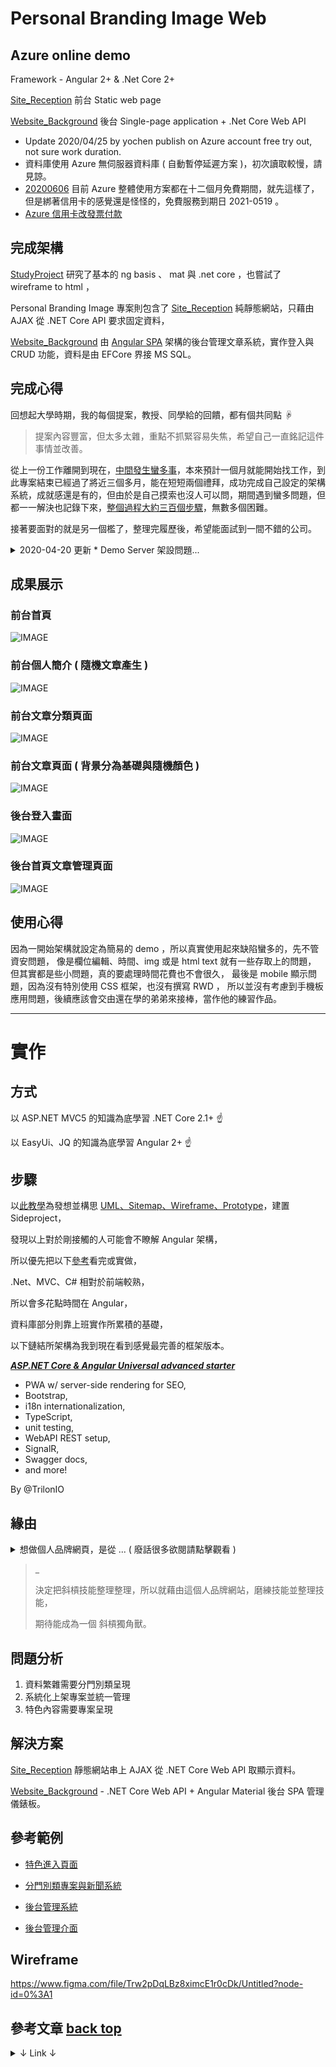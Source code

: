 <p id='top'></p>

# Personal Branding Image Web

## Azure online demo

Framework - Angular 2+ & .Net Core 2+

[Site_Reception](https://pbi20200421.z7.web.core.windows.net/) 前台 Static web page

[Website_Background](https://websitebackground20200423181629.azurewebsites.net/SignIn) 後台 Single-page application + .Net Core Web API

* Update 2020/04/25 by yochen publish on Azure account free try out, not sure work duration.
* 資料庫使用 Azure 無伺服器資料庫 ( 自動暫停延遲方案 )，初次讀取較慢，請見諒。
* [20200606](https://github.com/johch3n611u/Side-Project-Personal-Branding-Image-Web/blob/master/202006/20200606.md) 目前 Azure 整體使用方案都在十二個月免費期間，就先這樣了，但是綁著信用卡的感覺還是怪怪的，免費服務到期日 2021-0519 。
* [Azure 信用卡改發票付款](http://blog.sanc.idv.tw/2014/01/windows-azure.html)

## 完成架構

[StudyProject](https://github.com/johch3n611u/Side-Project-Personal-Branding-Image-Web/tree/master/StudyProject/Angular%20Material) 研究了基本的 ng basis 、 mat 與 .net core ，也嘗試了 wireframe to html ，

Personal Branding Image 專案則包含了 [Site_Reception](https://github.com/johch3n611u/Side-Project-Personal-Branding-Image-Web/tree/master/Personal-Branding-Image/Site_Reception) 純靜態網站，只藉由 AJAX 從 .NET Core API 要求固定資料，

[Website_Background](https://github.com/johch3n611u/Side-Project-Personal-Branding-Image-Web/tree/master/Personal-Branding-Image/Website_Background) 由 [Angular SPA](https://github.com/johch3n611u/Side-Project-Personal-Branding-Image-Web/tree/master/Personal-Branding-Image/Website_Background/ClientApp) 架構的後台管理文章系統，實作登入與 CRUD 功能，資料是由 EFCore 界接 MS SQL。

## 完成心得

回想起大學時期，我的每個提案，教授、同學給的回饋，都有個共同點 ☟
> 提案內容豐富，但太多太雜，重點不抓緊容易失焦，希望自己一直銘記這件事情並改善。

從上一份工作離開到現在，[中間發生蠻多事](https://github.com/johch3n611u/Side-Project-Personal-Branding-Image-Web/blob/master/202001/20200321.md)，本來預計一個月就能開始找工作，到此專案結束已經過了將近三個多月，能在短短兩個禮拜，成功完成自己設定的架構系統，成就感還是有的，但由於是自己摸索也沒人可以問，期間遇到蠻多問題，但都一一解決也記錄下來，[整個過程大約三百個步驟](https://github.com/johch3n611u/Side-Project-Personal-Branding-Image-Web/tree/master/StudyProject/Angular%20Material)，無數多個困難。

接著要面對的就是另一個檻了，整理完履歷後，希望能面試到一間不錯的公司。

<details>
  <summary> 2020-04-20 更新 * Demo Server 架設問題... </summary>
<br/>

>在專案完成編輯景觀建築作品文章時，發現一些問題，主要是面試 demo 實際上的問題，
>
>本來考慮到 demo db server 問題，所以綁定 db server 改為綁定 db.mdf ，
>
>但這樣我只想到以下 demo 方式，且各自有困難點必須突破...
>
>首先在本機或筆電，用開發模式 debug 狀態，專案起在臨時 iis 上 demo ，
>
>或真實放在 local iis server 上 demo ，
>
>但筆電部分因為家人需要等於是沒筆電狀態，所以不暫考慮...
>
>且家機為共用機、娛樂機似乎也不太適合，當作臨時 local server，
>
><br/>
>
>後來想到可能可以嘗試將 web 與 db 都架在 Azure 上，
>
>這樣在編輯景觀建築作品時就能直接順道處理了，
>
>雖然以後是有想要連 docker 也順道學習，
>
>但是 Azure 暫時免費制的內容，還需要再花時間研究與設定...
>
>人生好難...

詳細內容轉紀錄於 <https://github.com/johch3n611u/Side-Project-Personal-Branding-Image-Web/tree/master/Personal-Branding-Image/Website_Background>

</details>

## 成果展示

### 前台首頁

![IMAGE](https://github.com/johch3n611u/Side-Project-Personal-Branding-Image-Web/blob/master/Personal-Branding-Image/Site_Reception/img/1.gif)

### 前台個人簡介 ( 隨機文章產生 )

![IMAGE](https://github.com/johch3n611u/Side-Project-Personal-Branding-Image-Web/blob/master/Personal-Branding-Image/Site_Reception/img/2.gif)

### 前台文章分類頁面

![IMAGE](https://github.com/johch3n611u/Side-Project-Personal-Branding-Image-Web/blob/master/Personal-Branding-Image/Site_Reception/img/3.gif)

### 前台文章頁面 ( 背景分為基礎與隨機顏色 )

![IMAGE](https://github.com/johch3n611u/Side-Project-Personal-Branding-Image-Web/blob/master/Personal-Branding-Image/Site_Reception/img/4.gif)

### 後台登入畫面

![IMAGE](https://github.com/johch3n611u/Side-Project-Personal-Branding-Image-Web/blob/master/Personal-Branding-Image/Site_Reception/img/5.gif)

### 後台首頁文章管理頁面

![IMAGE](https://github.com/johch3n611u/Side-Project-Personal-Branding-Image-Web/blob/master/Personal-Branding-Image/Site_Reception/img/6.gif)

## 使用心得

因為一開始架構就設定為簡易的 demo ，所以真實使用起來缺陷蠻多的，先不管資安問題，
像是欄位編輯、時間、img 或是 html text 就有一些存取上的問題，
但其實都是些小問題，真的要處理時間花費也不會很久，
最後是 mobile 顯示問題，因為沒有特別使用 CSS 框架，也沒有撰寫 RWD ，
所以並沒有考慮到手機板應用問題，後續應該會交由還在學的弟弟來接棒，當作他的練習作品。

---------------------------------

# 實作

## 方式

以 ASP.NET MVC5 的知識為底學習 .NET Core 2.1+ ☝

以 EasyUi、JQ 的知識為底學習 Angular 2+ ☝

## 步驟

以[此教學](https://ithelp.ithome.com.tw/m/users/20105684/ironman/2008)為發想並構思 [UML、Sitemap、Wireframe、Prototype](https://github.com/johch3n611u/Side-Project-Personal-Branding-Image-Web/tree/master/Personal-Branding-Image/Site_Reception)，建置 Sideproject，

發現以上對於剛接觸的人可能會不瞭解 Angular 架構，

所以優先把以下[參考](#reference)看完或實做，

.Net、MVC、C# 相對於前端較熟，

所以會多花點時間在 Angular，

資料庫部分則靠上班實作所累積的基礎，

以下鏈結所架構為我到現在看到感覺最完善的框架版本。

***[ASP.NET Core & Angular Universal advanced starter](https://github.com/TrilonIO/aspnetcore-angular-universal)***

- PWA w/ server-side rendering for SEO,
- Bootstrap,
- i18n internationalization,
- TypeScript,
- unit testing,
- WebAPI REST setup,
- SignalR,
- Swagger docs,
- and more!

By @TrilonIO

## 緣由

<details><summary>想做個人品牌網頁，是從 ... ( 廢話很多欲閱請點擊觀看 )</summary>

_

景觀建築系轉職網路工程師前，

最初就讀義守資訊管理系，確實要往網頁工程師職業前進，

但沒有深入了解，網頁美工與網頁工程師，是分開來不一樣的專業。

義守大學的學習環境較糟糕，加上接收到網頁設計沒錢途的訊息，

轉學輔仁大學設計相關科系，契機除了離家近外，

還有想像全能住宅改造王節目，那樣面對問題、解決問題的成就感，

大學四年，不管是 分析 / 設計 / 規劃 / 2D繪圖 / 3D建模 / 演講 等技能，

都被扎實訓練，設計方面不是最好但也拿過第二名，也有縣市級競圖金銀雙冠獎，

施工方面不滿足紙上作業，實際考取了乙級造園施工執照，成就感上是非常足夠的，

為了表達自己的設計，曾修習輔大資訊管理系，網站設計課程來呈現作品在網路上，

本想著畢業後往規劃師、監工的專業前進，投遞了國際級大公司，AECOM 國際工程顧問公司，

成功錄取大陸重慶景觀工程師的職位，結果談到實際的薪資與食宿問題才發現，

其實大陸人才過於飽和，從台灣過去的初階職位，薪水不包食宿與返台機票，只有兩萬四台幣，

且無返台假，那兒的房租與台北縣市差距不大，算下來要貼錢去上班也有可能，

而同系同學，家境較好的都繼續攻讀碩士，甚至讀國外的設計系，

不然就往繪圖人員發展，或建築事務所打雜，

大環境下，毅然而然決定要轉職。

利用大學四年來學到的分析規劃自己的職涯，

找到了 [104 薪資情報相關的資訊](https://www.104.com.tw/jb/wage/view?wf=alertbar)，

思考了可信度與未來性，閱讀許多資料，像是非本科系要如何轉職? 職訓局或資策會利弊?

資策會的內容較深，如果初學者容易半途而廢，線上課程又過於片段，

剛好閱讀資訊，職訓局高雄分署有商務系統設計與開發職前班，能夠幫忙培養技能到能夠就業，

抱著一定成功心態，南下高雄半年，踏入了網路工程師職涯，

最初看到現代網路分工非常細膩，

從較偏美工的網頁設計師 UI/UX，視覺到前端不只切版，

包含互動與資料處理，到後端的商業邏輯與資料庫、各API界接，

到 MIS / DevOps / SRE ，

覺得從 視覺 / 多媒體 / 模型 / 分析 / 規劃 / 行銷 技能，

又習得 ASP.NET MVC C# 等前後端綜合技能 ... 詳見 -> [行動商務系統設計與開發課程 iCAP認證課程](https://github.com/johch3n611u/Course-of-Mobile-Commerce-System-Design-and-Development)

是需要理清思路整理所學，也看上 .Net Core 開源與 Angular 適合團隊合作的框架，

_

</details>

>_
>
>決定把斜槓技能整理整理，所以就藉由這個人品牌網站，磨練技能並整理技能，
>
>期待能成為一個 斜槓獨角獸。

## 問題分析

1. 資料繁雜需要分門別類呈現
2. 系統化上架專案並統一管理
3. 特色內容需要專案呈現

## 解決方案

[Site_Reception](https://github.com/johch3n611u/Side-Project-Personal-Branding-Image-Web/tree/master/Personal-Branding-Image/Site_Reception) 靜態網站串上 AJAX 從 .NET Core Web API 取顯示資料。

[Website_Background](https://github.com/johch3n611u/Side-Project-Personal-Branding-Image-Web/tree/master/Personal-Branding-Image/Website_Background) - .NET Core Web API + Angular Material 後台 SPA 管理儀錶板。

## 參考範例

- [特色進入頁面](http://www.adhamdannaway.com/)

- [分門別類專案與新聞系統](https://big.dk/#projects)

- [後台管理系統](https://ithelp.ithome.com.tw/articles/10193290?sc=iThelpR)

- [後台管理介面](https://www.blogger.com/u/1/blogger.g?blogID=7103485025860384377#create)

## Wireframe

<https://www.figma.com/file/Trw2pDqLBz8ximcE1r0cDk/Untitled?node-id=0%3A1>

## 參考文章 <a id = 'reference' href='#top'> back top </a>

<details><summary> ↓ Link ↓ </summary>

### Angular

<https://www.slideshare.net/WillHuangTW/happy-leaning-angular-2-web-framework-modern-web-2016>

<https://ithelp.ithome.com.tw/m/users/20107113/ironman/1240>

<https://ithelp.ithome.com.tw/m/users/20111882/ironman/2922>

<https://ithelp.ithome.com.tw/m/users/20090728/ironman/1600>

<https://ithelp.ithome.com.tw/m/users/20103745/ironman/1160>

<https://github.com/jiayisheji/blog/issues/16>

<https://angular.tw/>

<https://ithelp.ithome.com.tw/users/20103808/ironman/1389>

<https://wellwind.idv.tw/blog/categories/Angular%E9%80%9F%E6%88%90%E7%8F%AD/>

<https://ithelp.ithome.com.tw/users/20119722/ironman/2145>

<https://ithelp.ithome.com.tw/users/20119722/ironman/2145?page=3>

<https://dotblogs.com.tw/topcat/2017/07/12/115753#AppModule>

### .Net Core

<https://ithelp.ithome.com.tw/users/20083151/ironman/856>

<https://docs.microsoft.com/zh-tw/aspnet/?view=aspnetcore-3.0#pivot=core>

<https://ithelp.ithome.com.tw/m/users/20107461/ironman/1372>

<https://blog.johnwu.cc/tags/asp-net-core-3/>

<https://ithelp.ithome.com.tw/users/20111879/ironman/1749?page=1>

<https://ithelp.ithome.com.tw/users/20107875/ironman/2001?page=3>

<https://ithelp.ithome.com.tw/users/20103676/ironman/2914>

<https://ithelp.ithome.com.tw/users/20111879/ironman/1749?page=1>

### Angular Material

<https://ithelp.ithome.com.tw/users/20020617/ironman/1263>

### Angular PWA

<https://ithelp.ithome.com.tw/m/users/20103808/ironman/1389>

### Angular Universal

<https://pvt5r486.github.io/f2e/20190809/2128364955/>

### RxJS

<https://ithelp.ithome.com.tw/articles/10195391>

<https://rxjs-dev.firebaseapp.com/>

### Library

<https://ckeditor.com/>

<https://www.tiny.cloud/>

<https://premiumsoftware.net/cleditor/>

<https://demo.tc/post/%E8%B6%85%E8%BC%95%E9%87%8F%E5%AF%8C%E6%96%87%E6%9C%AC%E7%B7%A8%E8%BC%AF%E5%99%A8%20cleditor>

<https://training.pada-x.com/docs/article.jsp?key=node-npm-simple-reference>

<https://www.npmjs.com/package/@types/jquery.cleditor>

<https://github.com/DefinitelyTyped/DefinitelyTyped#readme>

<https://medium.com/html-test/%E5%BE%9E%E9%9B%B6%E9%96%8B%E5%A7%8B-%E4%BD%BF%E7%94%A8npm%E5%A5%97%E4%BB%B6-317beefdf182>

### Dapper

<https://esofar.gitbooks.io/dapper-tutorial-cn/content/>

<https://ithelp.ithome.com.tw/users/20105988/ironman/2161>

<https://dotblogs.com.tw/initials/2016/10/31/115213>

<https://dotblogs.com.tw/OldNick/2018/01/15/Dapper#QueryFirst>

### Other

<https://dotnetfiddle.net/>

<https://softwareengineering.stackexchange.com/questions/278686/having-a-production-branch-or-using-master>

<https://medium.com/@harivigneshjayapalan/life-of-a-unicorn-developer-d442b6655399>

<http://www.ditldesign.com/news/2014/12/19/ditktalk2014nov20hsieh>

<https://www.youtube.com/watch?v=L4IIbEI8PtM>

<https://www.figma.com/>

<https://segmentfault.com/q/1010000002418878>

<https://dbdiagram.io/home>

<https://challenge.thef2e.com/works?stage=6&orderBy=created_at&sort=desc>

### 規劃設計

<https://www.youtube.com/watch?v=MFropqypz3M&t=13s>

</details>
